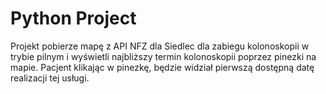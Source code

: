 # Python Project

Projekt pobierze mapę z API NFZ dla Siedlec dla zabiegu kolonoskopii w trybie pilnym i wyświetli najbliższy termin kolonoskopii poprzez pinezki na mapie. Pacjent klikając w pinezkę, będzie widział pierwszą dostępną datę realizacji tej usługi.